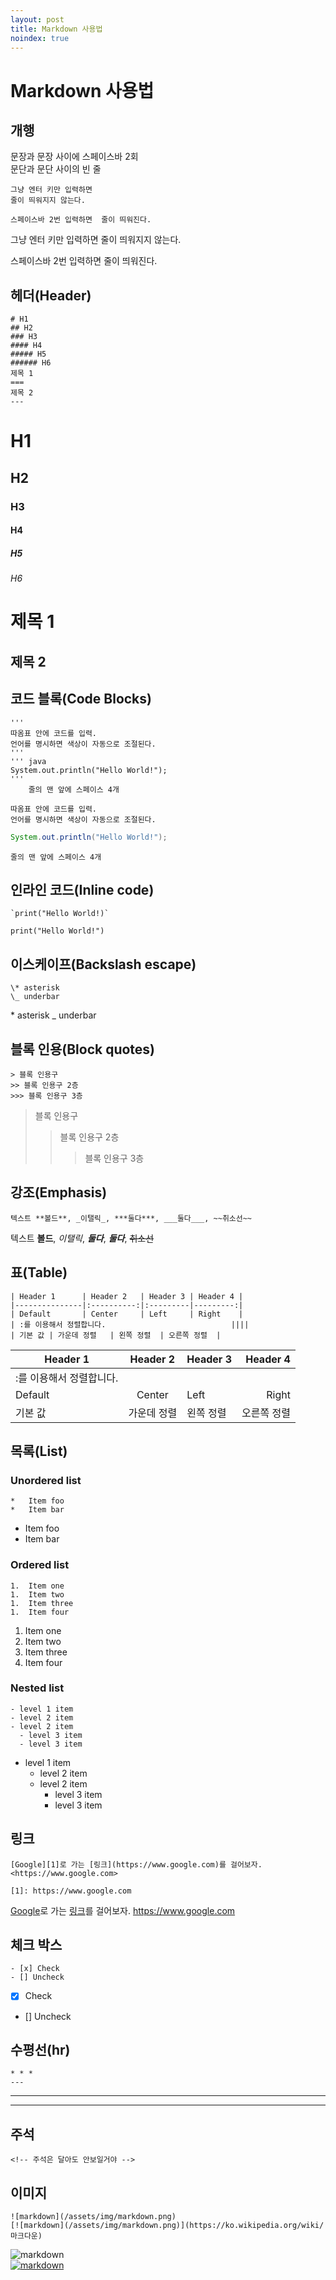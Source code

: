 ```yaml
---
layout: post
title: Markdown 사용법
noindex: true
---
```

# Markdown 사용법
## 개행
문장과 문장 사이에 스페이스바 2회  
문단과 문단 사이의 빈 줄  

```
그냥 엔터 키만 입력하면
줄이 띄워지지 않는다.

스페이스바 2번 입력하면  줄이 띄워진다.
```
그냥 엔터 키만 입력하면
줄이 띄워지지 않는다.

스페이스바 2번 입력하면  줄이 띄워진다.
## 헤더(Header)
```
# H1
## H2
### H3
#### H4
##### H5
###### H6
제목 1
===
제목 2
---
```
# H1
## H2
### H3
#### H4
##### H5
###### H6
제목 1
===
제목 2
---
## 코드 블록(Code Blocks)
```
'''
따옴표 안에 코드를 입력.  
언어를 명시하면 색상이 자동으로 조절된다.
'''
''' java
System.out.println("Hello World!");
'''
    줄의 맨 앞에 스페이스 4개
```
```
따옴표 안에 코드를 입력.  
언어를 명시하면 색상이 자동으로 조절된다.
```
```java
System.out.println("Hello World!");
```
    줄의 맨 앞에 스페이스 4개

## 인라인 코드(Inline code)
```
`print("Hello World!)`
```
`print("Hello World!")`
## 이스케이프(Backslash escape)
```
\* asterisk
\_ underbar
```
\* asterisk
\_ underbar
## 블록 인용(Block quotes)
```
> 블록 인용구
>> 블록 인용구 2층
>>> 블록 인용구 3층
```
> 블록 인용구
>> 블록 인용구 2층
>>> 블록 인용구 3층

## 강조(Emphasis)
```
텍스트 **볼드**, _이탤릭_, ***둘다***, ___둘다___, ~~취소선~~
```
텍스트 **볼드**, _이탤릭_, ***둘다***, ___둘다___, ~~취소선~~
## 표(Table)
```
| Header 1      | Header 2   | Header 3 | Header 4 |
|---------------|:----------:|:---------|---------:|
| Default       | Center     | Left     | Right    |
| :를 이용해서 정렬합니다.                            ||||
| 기본 값 | 가운데 정렬   | 왼쪽 정렬  | 오른쪽 정렬  |
```

| Header 1      | Header 2   | Header 3 | Header 4 |
|---------------|:----------:|:---------|---------:|
| :를 이용해서 정렬합니다.                            ||||
| Default       | Center     | Left     | Right    |
| 기본 값 | 가운데 정렬   | 왼쪽 정렬  | 오른쪽 정렬  |

## 목록(List)
### Unordered list
```
*   Item foo
*   Item bar
```
*   Item foo
*   Item bar

### Ordered list
```
1.  Item one
1.  Item two
1.  Item three
1.  Item four
```
1.  Item one
1.  Item two
1.  Item three
1.  Item four

### Nested list
```
- level 1 item
- level 2 item
- level 2 item
  - level 3 item
  - level 3 item
```
- level 1 item
  - level 2 item
  - level 2 item
    - level 3 item
    - level 3 item

## 링크
```
[Google][1]로 가는 [링크](https://www.google.com)를 걸어보자.
<https://www.google.com>

[1]: https://www.google.com
```
[Google][1]로 가는 [링크](https://www.google.com)를 걸어보자.
<https://www.google.com>

[1]: https://www.google.com

## 체크 박스
```
- [x] Check
- [] Uncheck
```
- [x] Check
- [] Uncheck
## 수평선(hr)
```
* * *
---
```
* * *
---
## 주석
```
<!-- 주석은 달아도 안보일거야 -->
```
<!-- 주석은 달아도 안보일거야 -->
## 이미지
```
![markdown](/assets/img/markdown.png)  
[![markdown](/assets/img/markdown.png)](https://ko.wikipedia.org/wiki/마크다운)
```
![markdown](/assets/img/markdown.png)  
[![markdown](/assets/img/markdown.png)](https://ko.wikipedia.org/wiki/마크다운)
